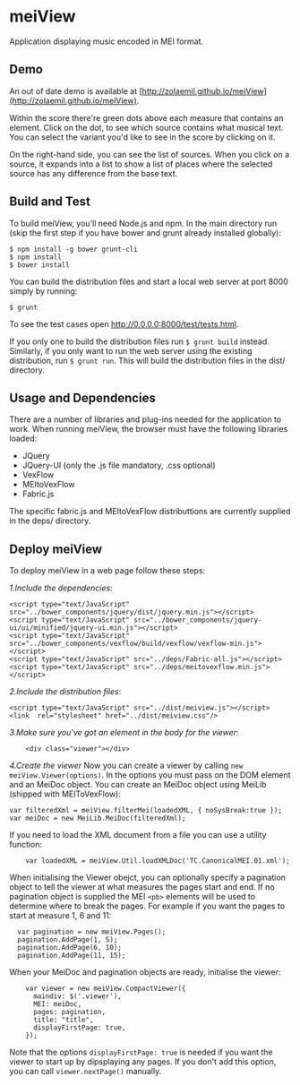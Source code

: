 meiView
=======
Application displaying music encoded in MEI format. 

Demo
----

An out of date demo is available at [http://zolaemil.github.io/meiView](http://zolaemil.github.io/meiView).

Within the score there're green dots above each measure that contains an <app>
element. Click on the dot, to see which source contains what musical text. 
You can select the variant you'd like to see in the score by clicking on it.

On the right-hand side, you can see the list of sources. When you click 
on a source, it expands into a list to show a list of places where the 
selected source has any difference from the base text.

Build and Test
--------------

To build meiView, you'll need Node.js and npm. In the main directory run (skip the first step if you have bower and grunt already installed globally):

```
$ npm install -g bower grunt-cli
$ npm install
$ bower install
```

You can build the distribution files and start a local web server at port 8000 simply by running:

`$ grunt`

To see the test cases open http://0.0.0.0:8000/test/tests.html.

If you only one to build the distribution files run `$ grunt build` instead.
Similarly, if you only want to run the web server using the existing distribution,
run `$ grunt run`. This will build the distribution files in the dist/ directory.

Usage and Dependencies
----------------------

There are a number of libraries and plug-ins needed for the application to work. When running meiView, the browser must have the following libraries loaded:

* JQuery
* JQuery-UI (only the .js file mandatory, .css optional)
* VexFlow
* MEItoVexFlow
* Fabric.js

The specific fabric.js and MEItoVexFlow distributtions are currently supplied in the deps/ directory.

Deploy meiView
--------------

To deploy meiView in a web page follow these steps:

*1.Include the dependencies*:
```
<script type="text/JavaScript" src="../bower_components/jquery/dist/jquery.min.js"></script>
<script type="text/JavaScript" src="../bower_components/jquery-ui/ui/minified/jquery-ui.min.js"></script>
<script type="text/JavaScript" src="../bower_components/vexflow/build/vexflow/vexflow-min.js"></script>
<script type="text/JavaScript" src="../deps/Fabric-all.js"></script>
<script type="text/JavaScript" src="../deps/meitovexflow.min.js"></script>
```


*2.Include the distribution files*:
```
<script type="text/JavaScript" src="../dist/meiview.js"></script>
<link  rel="stylesheet" href="../dist/meiview.css"/>
```

*3.Make sure you've got an element in the body for the viewer*:
```
    <div class="viewer"></div>
```

*4.Create the viewer*
Now you can create a viewer by calling `new meiView.Viewer(options)`.
In the options you must pass on the DOM element and an MeiDoc object. You can 
create an MeiDoc object using MeiLib (shipped with MEIToVexFlow):
```
var filteredXml = meiView.filterMei(loadedXML, { noSysBreak:true });
var meiDoc = new MeiLib.MeiDoc(filteredXml);
```

If you need to load the XML document from a file you can use a utility function:
```
    var loadedXML = meiView.Util.loadXMLDoc('TC.CanonicalMEI.01.xml');
```

When initialising the Viewer obejct, you can optionally specify a 
pagination object to tell the viewer at what measures the pages 
start and end. If no pagination object is supplied the MEI `<pb>` 
elements will be used to determine where to break the pages. 
For example if you want the pages to start at measure 1, 6 and 11:
```
  var pagination = new meiView.Pages();
  pagination.AddPage(1, 5);
  pagination.AddPage(6, 10);
  pagination.AddPage(11, 15);
```

When your MeiDoc and pagination objects are ready, initialise the viewer:
```
    var viewer = new meiView.CompactViewer({
      maindiv: $('.viewer'),
      MEI: meiDoc,
      pages: pagination,
      title: "title",
      displayFirstPage: true,
    });
```

Note that the options `displayFirstPage: true` is needed if you 
want the viewer to start up by dipsplaying any pages. 
If you don't add this option, you can call `viewer.nextPage()` manually.

